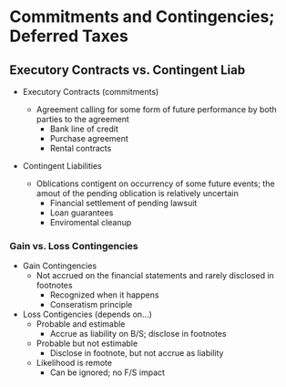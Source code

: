 # Commitments and Contingencies; Deferred Taxes

## Executory Contracts vs. Contingent Liab
* Executory Contracts (commitments)
    - Agreement calling for some form of future performance by both parties to the agreement 
        * Bank line of credit
        * Purchase agreement
        * Rental contracts 

* Contingent Liabilities 
    - Oblications contigent on occurrency of some future events; the amout of the pending oblication is relatively uncertain
        * Financial settlement of pending lawsuit 
        * Loan guarantees
        * Enviromental cleanup 

### Gain vs. Loss Contingencies 
* Gain Contingencies 
    - Not accrued on the financial statements and rarely disclosed in footnotes
        * Recognized when it happens 
        * Conseratism principle
* Loss Contigencies (depends on...)
    - Probable and estimable 
        * Accrue as liability on B/S; disclose in footnotes
    - Probable but not estimable 
        * Disclose in footnote, but not accrue as liability 
    - Likelihood is remote 
        * Can be ignored; no F/S impact 
